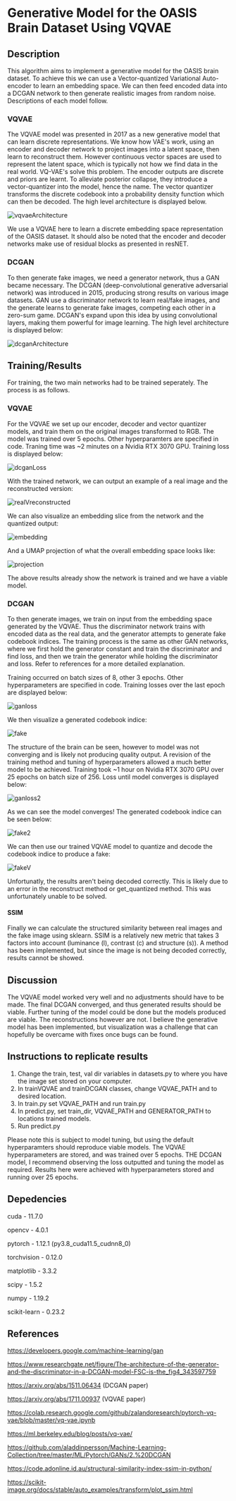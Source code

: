 # Generative Model for the OASIS Brain Dataset Using VQVAE

## Description
This algorithm aims to implement a generative model for the OASIS brain dataset. To achieve this we can use a Vector-quantized Variational Auto-encoder to learn an embedding space. We can then feed encoded data into a DCGAN network to then generate realistic images from random noise. Descriptions of each model follow.
### VQVAE
The VQVAE model was presented in 2017 as a new generative model that can learn discrete representations. We know how VAE's work, using an encoder and decoder network to project images into a latent space, then learn to reconstruct them. However continuous vector spaces are used to represent the latent space, which is typically not how we find data in the real world. VQ-VAE's solve this problem. The encoder outputs are discrete and priors are learnt. To alleviate posterior collapse, they introduce a vector-quantizer into the model, hence the name. The vector quantizer transforms the discrete codebook into a probability density function which can then be decoded. The high level architecture is displayed below.

![vqvaeArchitecture](./Resources/vqvaeA.png)

We use a VQVAE here to learn a discrete embedding space representation of the OASIS dataset. It should also be noted that the encoder and decoder networks make use of residual blocks as presented in resNET. 

### DCGAN
To then generate fake images, we need a generator network, thus a GAN became necessary. The DCGAN (deep-convolutional generative adversarial network) was introduced in 2015, producing strong results on various image datasets. GAN use a discriminator network to learn real/fake images, and the generate learns to generate fake images, competing each other in a zero-sum game. DCGAN's expand upon this idea by using convolutional layers, making them powerful for image learning. The high level architecture is displayed below:

![dcganArchitecture](./Resources/dcganA.png)

## Training/Results
For training, the two main networks had to be trained seperately. The process is as follows.
### VQVAE
For the VQVAE we set up our encoder, decoder and vector quantizer models, and train them on the original images transformed to RGB. The model was trained over 5 epochs. Other hyperparamters are specified in code. Traning time was ~2 minutes on a Nvidia RTX 3070 GPU. Training loss is displayed below:

![dcganLoss](./Resources/vqvaeloss.png)

With the trained network, we can output an example of a real image and the reconstructed version:

![realVreconstructed](./Resources/realvrec.png)

We can also visualize an embedding slice from the network and the quantized output:

![embedding](./Resources/embeddingslice.png)

And a UMAP projection of what the overall embedding space looks like:

![projection](./Resources/umap.png)

The above results already show the network is trained and we have a viable model.

### DCGAN
To then generate images, we train on input from the embedding space generated by the VQVAE. Thus the discriminator network trains with encoded data as the real data, and the generator attempts to generate fake codebook indices. The training process is the same as other GAN networks, where we first hold the generator constant and train the discriminator and find loss, and then we train the generator while holding the discriminator and loss. Refer to references for a more detailed explanation. 

Training occurred on batch sizes of 8, other 3 epochs. Other hyperparameters are specified in code. Training losses over the last epoch are displayed below:

![ganloss](./Resources/ganloss.png)

We then visualize a generated codebook indice:

![fake](./Resources/gen.png)

The structure of the brain can be seen, however to model was not converging and is likely not producing quality output. A revision of the training method and tuning of hyperparameters allowed a much better model to be achieved. Training took ~1 hour on Nvidia RTX 3070 GPU over 25 epochs on batch size of 256. Loss until model converges is displayed below:

![ganloss2](./Resources/ganloss2.png)

As we can see the model converges! The generated codebook indice can be seen below:

![fake2](./Resources/gen2.png)

We can then use our trained VQVAE model to quantize and decode the codebook indice to produce a fake:

![fakeV](./Resources/genV.png)

Unfortunatly, the results aren't being decoded correctly. This is likely due to an error in the reconstruct method or get_quantized method. This was unfortunately unable to be solved. 

#### SSIM
Finally we can calculate the structured similarity between real images and the fake image using sklearn. SSIM is a relatively new metric that takes 3 factors into account (luminance (l), contrast (c) and structure (s)). A method has been implemented, but since the image is not being decoded correctly, results cannot be showed.


## Discussion
The VQVAE model worked very well and no adjustments should have to be made. The final DCGAN converged, and thus generated results should be viable. Further tuning of the model could be done but the models produced are viable. The reconstructions however are not. I believe the generative model has been implemented, but visualization was a challenge that can hopefully be overcame with fixes once bugs can be found.

## Instructions to replicate results
1. Change the train, test, val dir variables in datasets.py to where you have the image set stored on your computer. 
2. In trainVQVAE and trainDCGAN classes, change VQVAE_PATH and  to desired location. 
3. In train.py set VQVAE_PATH and run train.py
4. In predict.py, set train_dir, VQVAE_PATH and GENERATOR_PATH to locations trained models.
5. Run predict.py

Please note this is subject to model tuning, but using the default hyperparamters should reproduce viable models. The VQVAE hyperparameters are stored, and was trained over 5 epochs. THE DCGAN model, I recommend observing the loss outputted and tuning the model as required. Results here were achieved with hyperparameters stored and running over 25 epochs.

## Depedencies
cuda - 11.7.0

opencv - 4.0.1

pytorch - 1.12.1 (py3.8_cuda11.5_cudnn8_0)

torchvision - 0.12.0

matplotlib - 3.3.2

scipy - 1.5.2

numpy - 1.19.2

scikit-learn - 0.23.2 

## References
https://developers.google.com/machine-learning/gan

https://www.researchgate.net/figure/The-architecture-of-the-generator-and-the-discriminator-in-a-DCGAN-model-FSC-is-the_fig4_343597759

https://arxiv.org/abs/1511.06434 (DCGAN paper)

https://arxiv.org/abs/1711.00937 (VQVAE paper)

https://colab.research.google.com/github/zalandoresearch/pytorch-vq-vae/blob/master/vq-vae.ipynb

https://ml.berkeley.edu/blog/posts/vq-vae/

https://github.com/aladdinpersson/Machine-Learning-Collection/tree/master/ML/Pytorch/GANs/2.%20DCGAN

https://code.adonline.id.au/structural-similarity-index-ssim-in-python/

https://scikit-image.org/docs/stable/auto_examples/transform/plot_ssim.html

